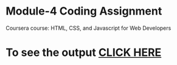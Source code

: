 

# Module-4 Coding Assignment

Coursera course: HTML, CSS, and Javascript for Web Developers

# To see the output [CLICK HERE](https://Umabg.github.io/Coursera-HTML-CSS-and-JavaScript-for-Web-Developers/Assignments/module-4/index.html)

